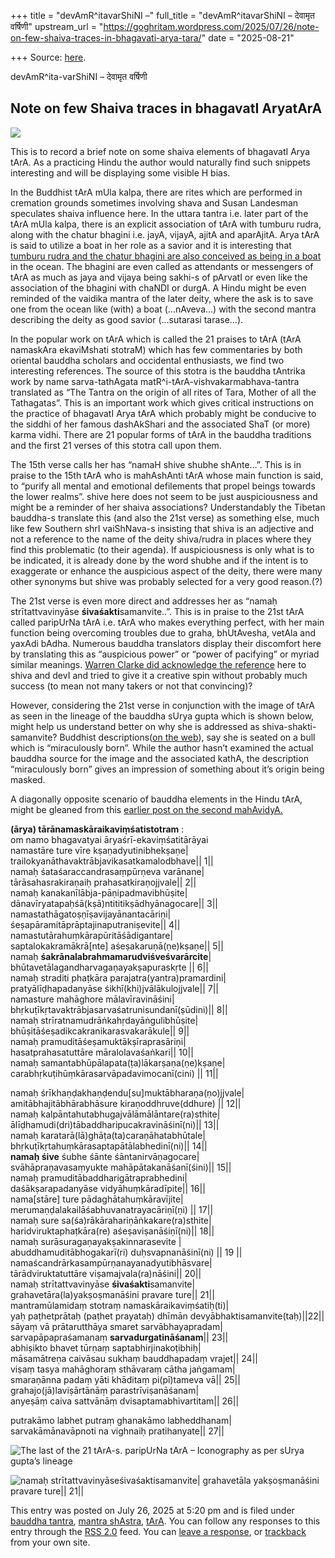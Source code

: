 +++
title = "devAmR^itavarShiNI –"
full_title = "devAmR^itavarShiNI – देवामृत वर्षिणी"
upstream_url = "https://goghritam.wordpress.com/2025/07/26/note-on-few-shaiva-traces-in-bhagavati-arya-tara/"
date = "2025-08-21"

+++
Source: [here](https://goghritam.wordpress.com/2025/07/26/note-on-few-shaiva-traces-in-bhagavati-arya-tara/).

devAmR^ita-varShiNI – देवामृत वर्षिणी

## Note on few Shaiva traces in bhagavatI AryatArA

<div class="entry">

<div class="wp-block-image">

![](https://goghritam.wordpress.com/wp-content/uploads/2025/07/21-tara-super-image.jpg?w=633)

</div>

This is to record a brief note on some shaiva elements of bhagavatI Arya tArA. As a practicing Hindu the author would naturally find such snippets interesting and will be displaying some visible H bias.

In the Buddhist tArA mUla kalpa, there are rites which are performed in cremation grounds sometimes involving shava and Susan Landesman speculates shaiva influence here. In the uttara tantra i.e. later part of the tArA mUla kalpa, there is an explicit association of tArA with tumburu rudra, along with the chatur bhagini i.e. jayA, vijayA, ajitA and aparAjitA. Arya tArA is said to utilize a boat in her role as a savior and it is interesting that [tumburu rudra and the chatur bhagini are also conceived as being in a boat](https://x.com/blog_supplement/status/1678982039230455808) in the ocean. The bhagini are even called as attendants or messengers of tArA as much as jaya and vijaya being sakhi-s of pArvatI or even like the association of the bhagini with chaNDI or durgA. A Hindu might be even reminded of the vaidika mantra of the later deity, where the ask is to save one from the ocean like (with) a boat (…nAveva…) with the second mantra describing the deity as good savior (…sutarasi tarase…).

In the popular work on tArA which is called the 21 praises to tArA (tArA namaskAra ekaviMshati stotraM) which has few commentaries by both oriental bauddha scholars and occidental enthusiasts, we find two interesting references. The source of this stotra is the bauddha tAntrika work by name sarva-tathAgata matR^i-tArA-vishvakarmabhava-tantra translated as “The Tantra on the origin of all rites of Tara, Mother of all the Tathagatas”. This is an important work which gives critical instructions on the practice of bhagavatI Arya tArA which probably might be conducive to the siddhi of her famous dashAkShari and the associated ShaT (or more) karma vidhi. There are 21 popular forms of tArA in the bauddha traditions and the first 21 verses of this stotra call upon them.

The 15th verse calls her has “namaH shive shubhe shAnte…”. This is in praise to the 15th tArA who is mahAshAnti tArA whose main function is said, to “purify all mental and emotional defilements that propel beings towards the lower realms”. shive here does not seem to be just auspiciousness and might be a reminder of her shaiva associations? Understandably the Tibetan bauddha-s translate this (and also the 21st verse) as something else, much like few Southern shrI vaiShNava-s insisting that shiva is an adjective and not a reference to the name of the deity shiva/rudra in places where they find this problematic (to their agenda). If auspiciousness is only what is to be indicated, it is already done by the word shubhe and if the intent is to exaggerate or enhance the auspicious aspect of the deity, there were many other synonyms but shive was probably selected for a very good reason.(?)

The 21st verse is even more direct and addresses her as “namaḥ strītattvavinyāse **śivaśakti**samanvite..”. This is in praise to the 21st tArA called paripUrNa tArA i.e. tArA who makes everything perfect, with her main function being overcoming troubles due to graha, bhUtAvesha, vetAla and yaxAdi bAdha. Numerous bauddha translators display their discomfort here by translating this as “auspicious power” or “power of pacifying” or myriad similar meanings. [Warren Clarke did acknowledge the reference](https://somewarren.wordpress.com/wp-content/uploads/2013/04/tara_clarke.pdf) here to shiva and devI and tried to give it a creative spin without probably much success (to mean not many takers or not that convincing)?

However, considering the 21st verse in conjunction with the image of tArA as seen in the lineage of the bauddha sUrya gupta which is shown below, might help us understand better on why she is addressed as shiva-shakti-samanvite? Buddhist descriptions([on the web](https://www.lamayeshe.com/sites/default/files/21_praises_to_tara_6_texts_combined_1.2.pdf)), say she is seated on a bull which is “miraculously born”. While the author hasn’t examined the actual bauddha source for the image and the associated kathA, the description “miraculously born” gives an impression of something about it’s origin being masked.

A diagonally opposite scenario of bauddha elements in the Hindu tArA, might be gleaned from this [earlier post on the second mahAvidyA.](https://goghritam.wordpress.com/2024/04/21/tara-ekajata-nila-sarasvati/)

**(ārya) tārānamaskāraikaviṃśatistotram** :  
om namo bhagavatyai āryaśrī-ekaviṃśatitārāyai  
namastāre ture vīre kṣaṇadyutinibhekṣaṇe\|  
trailokyanāthavaktrābjavikasatkamalodbhave\|\| 1\|\|  
namaḥ śataśaraccandrasaṃpūrṇeva varānane\|  
tārāsahasrakiraṇaiḥ prahasatkiraṇojjvale\|\| 2\|\|  
namaḥ kanakanīlābja-pāṇipadmavibhūṣite\|  
dānavīryatapaḥśā(kṣā)ntititikṣādhyānagocare\|\| 3\|\|  
namastathāgatoṣṇīṣavijayānantacāriṇi\|  
śeṣapāramitāprāptajinaputraniṣevite\|\| 4\|\|  
namastutārahuṃkārapūritāśādigantare\|  
saptalokakramākrā\[nte\] aśeṣakaruṇā(ṇe)kṣaṇe\|\| 5\|\|  
namaḥ **śakrānalabrahmamarudviśveśvarārcite**\|  
bhūtavetālagandharvagaṇayakṣapuraskṛte \|\| 6\|\|  
namaḥ straditi phaṭkāra parajatra(yantra)pramardini\|  
pratyālīḍhapadanyāse śikhī(khi)jvālākulojjvale\|\| 7\|\|  
namasture mahāghore mālavīravināśini\|  
bhṛkuṭīkṛtavaktrābjasarvaśatrunisundanī(ṣūdini)\|\| 8\|\|  
namaḥ strīratnamudrāṅkahṛdayāṅgulibhūṣite\|  
bhūṣitāśeṣadikcakranikarasvakarākule\|\| 9\|\|  
namaḥ pramuditāśeṣamuktākṣīraprasāriṇi\|  
hasatprahasatuttāre māralolavaśaṅkari\|\| 10\|\|  
namaḥ samantabhūpālapata(ṭa)lākarṣaṇa(ṇe)kṣaṇe\|  
carabhṛkuṭihūṃkārasarvāpadavimocanī(cini) \|\| 11\|\|

namaḥ śrīkhaṇḍakhaṇḍendu\[su\]muktābharaṇa(ṇo)jjvale\|  
amitābhajitābhārabhāsure kiraṇoddhruve(ddhure) \|\| 12\|\|  
namaḥ kalpāntahutabhugajvālāmālāntare(ra)sthite\|  
ālīḍhamudi(dri)tābaddharipucakravināśinī(ni)\|\| 13\|\|  
namaḥ karatarā(lā)ghāṭa(ta)caraṇāhatabhūtale\|  
bhṛkuṭīkṛtahuṃkārasaptapātālabhedinī(ni)\|\| 14\|\|  
**namaḥ śive** śubhe śānte śāntanirvāṇagocare\|  
svāhāpraṇavasaṃyukte mahāpātakanāśanī(śini)\|\| 15\|\|  
namaḥ pramuditābaddharigātraprabhedini\|  
daśākṣarapadanyāse vidyāhuṃkāradīpite\|\| 16\|\|  
nama\[stāre\] ture pādaghātahuṃkāravījite\|  
merumaṇḍalakailāśabhuvanatrayacāriṇī(ṇi) \|\| 17\|\|  
namaḥ sure sa(śa)rākārahariṇāṅkakare(ra)sthite\|  
haridviruktaphaṭkāra(re) aśeṣaviṣanāśiṇī(ni)\|\| 18\|\|  
namaḥ surāsuragaṇayakṣakinnarasevite \|  
abuddhamuditābhogakarī(ri) duḥsvapnanāśinī(ni) \|\| 19 \|\|  
namaścandrārkasampūrṇanayanadyutibhāsvare\|  
tārādviruktatuttāre viṣamajvala(ra)nāśini\|\| 20\|\|  
namaḥ strītattvavinyāse **śivaśakti**samanvite\|  
grahavetāra(la)yakṣoṣmanāśini pravare ture\|\| 21\|\|  
mantramūlamidaṃ stotraṃ namaskāraikaviṃśatiḥ(ti)\|  
yaḥ paṭhetprātaḥ (paṭhet prayataḥ) dhīmān devyābhaktisamanvite(taḥ)\|\|22\|\|  
sāyaṃ vā prātarutthāya smaret sarvābhayapradam\|  
sarvapāpapraśamanaṃ **sarvadurgatināśanam**\|\| 23\|\|  
abhiṣikto bhavet tūrṇaṃ saptabhirjinakoṭibhiḥ\|  
māsamātreṇa caivāsau sukhaṃ bauddhapadaṃ vrajet\|\| 24\|\|  
viṣaṃ tasya mahāghoraṃ sthāvaraṃ cātha jaṅgamam\|  
smaraṇānna padaṃ yāti khāditaṃ pi(pī)tameva vā\|\| 25\|\|  
grahajo(jā)laviṣārtānāṃ parastrīviṣanāśanam\|  
anyeṣāṃ caiva sattvānāṃ dvisaptamabhivartitam\|\| 26\|\|

putrakāmo labhet putraṃ ghanakāmo labheddhanam\|  
sarvakāmānavāpnoti na vighnaiḥ pratihanyate\|\| 27\|\|

<div class="wp-block-image">

![The last of the 21 tArA-s. paripUrNa tArA – Iconography as per sUrya gupta’s lineage](https://goghritam.wordpress.com/wp-content/uploads/2025/07/21-tara-of-the-perfection-of-wisdom-and-compassion-1.jpeg?w=733)

</div>

<div class="wp-block-image">

![namaḥ strītattvavinyāse**śivaśakti**samanvite\|  
grahavetāla yakṣoṣmanāśini pravare ture\|\|
21\|\|](https://goghritam.wordpress.com/wp-content/uploads/2025/07/image-4.png?w=444)

</div>

This entry was posted on July 26, 2025 at 5:20 pm and is filed under [bauddha tantra](https://goghritam.wordpress.com/category/mantra-shastra/bauddha-tantra/), [mantra shAstra](https://goghritam.wordpress.com/category/mantra-shastra/), [tArA](https://goghritam.wordpress.com/category/tara/). You can follow any responses to this entry through the [RSS 2.0](https://goghritam.wordpress.com/2025/07/26/note-on-few-shaiva-traces-in-bhagavati-arya-tara/feed/) feed. You can [leave a response](#respond), or [trackback](https://goghritam.wordpress.com/2025/07/26/note-on-few-shaiva-traces-in-bhagavati-arya-tara/trackback/) from your own site.

</div>

